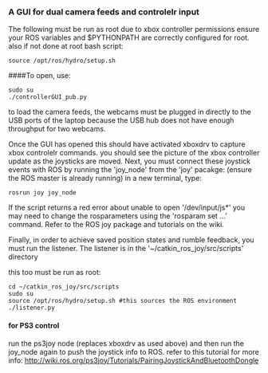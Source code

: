 ### A GUI for dual camera feeds and controlelr input

The following must be run as root due to xbox controller permissions
ensure your ROS variables and $PYTHONPATH are correctly configured for root.
also if not done at root bash script:

`source /opt/ros/hydro/setup.sh`

####To open, use: 
```
sudo su
./controllerGUI_pub.py
```
to load the camera feeds, the webcams must be plugged in directly to the USB ports of the laptop because the USB hub does not have enough throughput for two webcams.

Once the GUI has opened this should have activated xboxdrv to capture xbox controlelr commands.  you should see the picture of the xbox controller update as the joysticks are moved.
Next, you must connect these joystick events with ROS by running the 'joy_node' from the 'joy' pacakge:
(ensure the ROS master is already running)
in a new terminal, type:

`rosrun joy joy_node`

If the script returns a red error about unable to open '/dev/input/js*' you may need to change the rosparameters using the 'rosparam set ...' command.
Refer to the ROS joy package and tutorials on the wiki.

Finally, in order to achieve saved position states and rumble feedback, you must run the listener.
The listener is in the '~/catkin_ros_joy/src/scripts' directory

this too must be run as root:
```
cd ~/catkin_ros_joy/src/scripts
sudo su
source /opt/ros/hydro/setup.sh #this sources the ROS environment
./listener.py
```

#### for PS3 control
run the ps3joy node (replaces xboxdrv as used above) and then run the joy_node again to push the joystick info to ROS.
refer to this tutorial for more info:
http://wiki.ros.org/ps3joy/Tutorials/PairingJoystickAndBluetoothDongle
